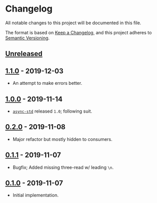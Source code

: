 # Changelog

All notable changes to this project will be documented in this file.

The format is based on [Keep a Changelog](https://keepachangelog.com/en/1.0.0/),
and this project adheres to [Semantic Versioning](https://semver.org/spec/v2.0.0.html).

## [Unreleased][unrel]

## [1.1.0] - 2019-12-03

- An attempt to make errors better.

## [1.0.0] - 2019-11-14

- [`async-std`][async-std] released `1.0`; following suit.

## [0.2.0] - 2019-11-08

- Major refactor but mostly hidden to consumers.

## [0.1.1] - 2019-11-07

- Bugfix; Added missing three-read w/ leading `\n`.

## [0.1.0] - 2019-11-07

- Initial implementation.

[unrel]: https://github.com/sizethree/elaine/compare/v1.1.0...HEAD
[1.1.0]: https://github.com/sizethree/elaine/compare/v1.0.0...v1.1.0
[1.0.0]: https://github.com/sizethree/elaine/compare/v0.2.0...v1.0.0
[0.2.0]: https://github.com/sizethree/elaine/compare/v0.1.1...v0.2.0
[0.1.1]: https://github.com/sizethree/elaine/compare/v0.1.0...v0.1.1
[0.1.0]: https://github.com/sizethree/elaine/releases/tag/v0.1.0
[async-std]: https://github.com/async-rs/async-std
